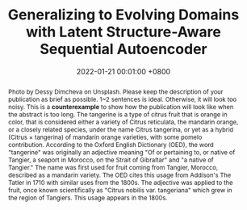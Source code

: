 ---
title:          "Generalizing to Evolving Domains with Latent Structure-Aware Sequential Autoencoder"
date:           2022-01-21 00:01:00 +0800
selected:       true
pub:            "International Conference on Machine Learning (ICML)"
pub_date:       "2022"
abstract: >-
  Photo by Dessy Dimcheva on Unsplash. Please keep the description of your publication as brief as possible. 1~2 sentences is ideal. Otherwise, it will look too noisy. This is a <strong>counterexample</strong> to show how the publication will look like when the abstract is too long.
  The tangerine is a type of citrus fruit that is orange in color, that is considered either a variety of Citrus reticulata, the mandarin orange, or a closely related species, under the name Citrus tangerina, or yet as a hybrid (Citrus × tangerina) of mandarin orange varieties, with some pomelo contribution.
  According to the Oxford English Dictionary (OED), the word "tangerine" was originally an adjective meaning "Of or pertaining to, or native of Tangier, a seaport in Morocco, on the Strait of Gibraltar" and "a native of Tangier." The name was first used for fruit coming from Tangier, Morocco, described as a mandarin variety. The OED cites this usage from Addison's The Tatler in 1710 with similar uses from the 1800s. The adjective was applied to the fruit, once known scientifically as "Citrus nobilis var. tangeriana" which grew in the region of Tangiers. This usage appears in the 1800s.

cover:          /assets/images/covers/2022_LSSAE.png
authors:
  - Tiexin Qin
  - Shiqi Wang
  - Haoliang Li
links:
  Paper: https://proceedings.mlr.press/v162/qin22a.html
  Code: https://github.com/WonderSeven/LSSAE
#  Unsplash: https://unsplash.com/photos/orange-fruit-on-white-table-cloth-ISX_imp8t1o
---